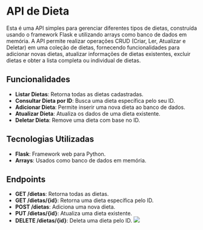 # API de Dieta

Esta é uma API simples para gerenciar diferentes tipos de dietas, construída usando o framework Flask e utilizando arrays como banco de dados em memória. A API permite realizar operações CRUD (Criar, Ler, Atualizar e Deletar) em uma coleção de dietas, fornecendo funcionalidades para adicionar novas dietas, atualizar informações de dietas existentes, excluir dietas e obter a lista completa ou individual de dietas.

## Funcionalidades

- **Listar Dietas**: Retorna todas as dietas cadastradas.
- **Consultar Dieta por ID**: Busca uma dieta específica pelo seu ID.
- **Adicionar Dieta**: Permite inserir uma nova dieta ao banco de dados.
- **Atualizar Dieta**: Atualiza os dados de uma dieta existente.
- **Deletar Dieta**: Remove uma dieta com base no ID.

## Tecnologias Utilizadas

- **Flask**: Framework web para Python.
- **Arrays**: Usados como banco de dados em memória.

## Endpoints

- **GET /dietas**: Retorna todas as dietas.
- **GET /dietas/{id}**: Retorna uma dieta específica pelo ID.
- **POST /dietas**: Adiciona uma nova dieta.
- **PUT /dietas/{id}**: Atualiza uma dieta existente.
- **DELETE /dietas/{id}**: Deleta uma dieta pelo ID.
![](https://camo.githubusercontent.com/c460d41f097c17a0198062e0efcd4b9396db8079277e464385b72a486f4e3a62/68747470733a2f2f63646e2d69636f6e732d706e672e666c617469636f6e2e636f6d2f3531322f323136342f323136343833322e706e67)
